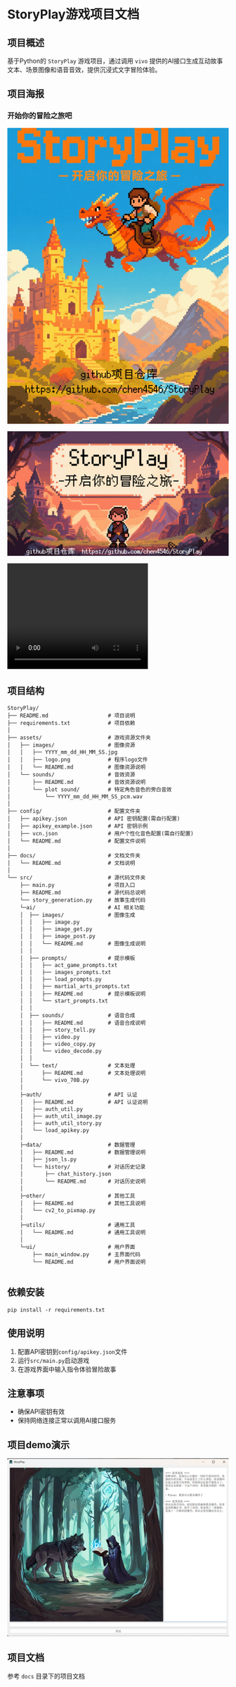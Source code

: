 # StoryPlay游戏项目文档

## 项目概述

基于Python的 `StoryPlay` 游戏项目，通过调用 `vivo` 提供的AI接口生成互动故事文本、场景图像和语音音效，提供沉浸式文字冒险体验。

## 项目海报 
### 开始你的冒险之旅吧

![Poster1](docs/poster1.png)

![Poster2](docs/poster2.png)

<video width="320" height="240" controls>
    <source src="docs/demo.mp4" type="video/mp4">
</video>

## 项目结构

```
StoryPlay/
├── README.md                   # 项目说明
├── requirements.txt            # 项目依赖
│
├── assets/                     # 游戏资源文件夹
│   ├── images/                 # 图像资源
│   │   ├── YYYY_mm_dd_HH_MM_SS.jpg
│   │   ├── logo.png            # 程序logo文件
│   │   └── README.md           # 图像资源说明
│   └── sounds/                 # 音效资源
│       ├── README.md           # 音效资源说明
│       └── plot sound/         # 特定角色音色的旁白音效
│           └── YYYY_mm_dd_HH_MM_SS_pcm.wav
│
├── config/                     # 配置文件夹
│   ├── apikey.json             # API 密钥配置(需自行配置)
│   ├── apikey_example.json     # API 密钥示例
│   ├── vcn.json                # 用户个性化音色配置(需自行配置)
│   └── README.md               # 配置文件说明
│
├── docs/                       # 文档文件夹
│   └── README.md               # 文档说明
│
└── src/                        # 源代码文件夹
    ├── main.py                 # 项目入口
    ├── README.md               # 源代码总说明
    └── story_generation.py     # 故事生成代码
    └─ai/                       # AI 相关功能
    │  ├── images/              # 图像生成
    │  │   ├── image.py
    │  │   ├── image_get.py
    │  │   ├── image_post.py
    │  │   └── README.md        # 图像生成说明
    │  │
    │  ├── prompts/             # 提示模板
    │  │   ├── act_game_prompts.txt
    │  │   ├── images_prompts.txt
    │  │   ├── load_prompts.py
    │  │   ├── martial_arts_prompts.txt
    │  │   ├── README.md        # 提示模板说明
    │  │   └── start_prompts.txt
    │  │
    │  ├── sounds/              # 语音合成
    │  │   ├── README.md        # 语音合成说明
    │  │   ├── story_tell.py
    │  │   ├── video.py
    │  │   ├── video_copy.py
    │  │   └── video_decode.py
    │  │
    │  └── text/                # 文本处理
    │      ├── README.md        # 文本处理说明
    │      └── vivo_70B.py
    │
    ├─auth/                     # API 认证
    │   ├── README.md           # API 认证说明
    │   ├── auth_util.py
    │   ├── auth_util_image.py
    │   ├── auth_util_story.py
    │   └── load_apikey.py
    │
    ├─data/                     # 数据管理
    │   ├── README.md           # 数据管理说明
    │   ├── json_ls.py
    │   └── history/            # 对话历史记录
    │       ├── chat_history.json
    │       └── README.md       # 对话历史说明
    │
    ├─other/                    # 其他工具
    │   ├── README.md           # 其他工具说明
    │   └── cv2_to_pixmap.py
    │
    ├─utils/                    # 通用工具
    │   └── README.md           # 通用工具说明
    │
    └─ui/                       # 用户界面
        ├── main_window.py      # 主界面代码
        └── README.md           # 用户界面说明
        
```

## 依赖安装

```
pip install -r requirements.txt
```

## 使用说明

1. 配置API密钥到`config/apikey.json`文件
2. 运行`src/main.py`启动游戏
3. 在游戏界面中输入指令体验冒险故事

## 注意事项

* 确保API密钥有效
* 保持网络连接正常以调用AI接口服务

## 项目demo演示

![项目演示图片](docs/demo.png)

## 项目文档

参考 `docs` 目录下的项目文档
